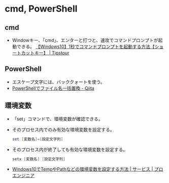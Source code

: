 # cmd, PowerShell

## cmd

- Windowキー、「cmd」、エンターと打つと、速攻でコマンドプロンプトが起動できる。
  [【Windows10】1秒でコマンドプロンプトを起動する方法【ショートカットキー】 | Tipstour](https://tipstour.net/windows10-command-prompt-shortcut)

## PowerShell

- エスケープ文字には、バッククォートを使う。
- [PowerShellでファイル名一括置換 - Qiita](https://qiita.com/hyakuson/items/9e8e239d4ba45b595486)

## 環境変数

- 「set」コマンドで、環境変数が確認できる。
- そのプロセス内でのみ有効な環境変数を設定する。

  ```powershell
  set [変数名]=[設定文字列]
  ```

- そのプロセス内が終了しても有効な環境変数を設定する。

  ```powershell
  setx [変数名] [設定文字列]
  ```

- [Windows10でTempやPathなどの環境変数を設定する方法 | サービス | プロエンジニア](https://proengineer.internous.co.jp/content/columnfeature/5205)
